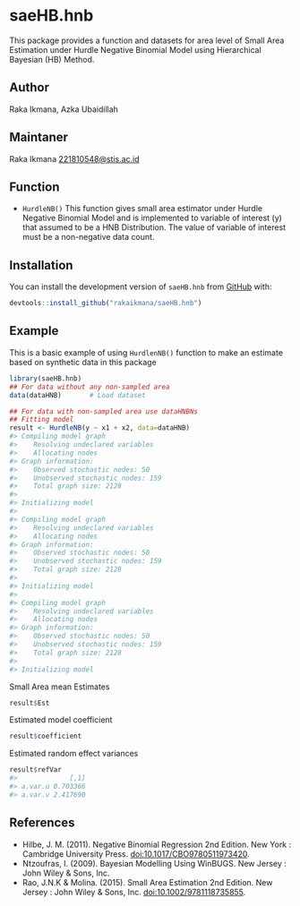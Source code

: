 
<!-- README.md is generated from README.Rmd. Please edit that file -->

# saeHB.hnb

<!-- badges: start -->
<!-- badges: end -->

This package provides a function and datasets for area level of Small
Area Estimation under Hurdle Negative Binomial Model using Hierarchical
Bayesian (HB) Method.

## Author

Raka Ikmana, Azka Ubaidillah

## Maintaner

Raka Ikmana <221810548@stis.ac.id>

## Function

-   `HurdleNB()` This function gives small area estimator under Hurdle
    Negative Binomial Model and is implemented to variable of
    interest (y) that assumed to be a HNB Distribution. The value of
    variable of interest must be a non-negative data count.

## Installation

You can install the development version of `saeHB.hnb` from
[GitHub](https://github.com/) with:

``` r
devtools::install_github("rakaikmana/saeHB.hnb")
```

## Example

This is a basic example of using `HurdlenNB()` function to make an
estimate based on synthetic data in this package

``` r
library(saeHB.hnb)
## For data without any non-sampled area
data(dataHNB)       # Load dataset

## For data with non-sampled area use dataHNBNs
## Fitting model
result <- HurdleNB(y ~ x1 + x2, data=dataHNB)
#> Compiling model graph
#>    Resolving undeclared variables
#>    Allocating nodes
#> Graph information:
#>    Observed stochastic nodes: 50
#>    Unobserved stochastic nodes: 159
#>    Total graph size: 2128
#> 
#> Initializing model
#> 
#> Compiling model graph
#>    Resolving undeclared variables
#>    Allocating nodes
#> Graph information:
#>    Observed stochastic nodes: 50
#>    Unobserved stochastic nodes: 159
#>    Total graph size: 2128
#> 
#> Initializing model
#> 
#> Compiling model graph
#>    Resolving undeclared variables
#>    Allocating nodes
#> Graph information:
#>    Observed stochastic nodes: 50
#>    Unobserved stochastic nodes: 159
#>    Total graph size: 2128
#> 
#> Initializing model
```

Small Area mean Estimates

``` r
result$Est
```

Estimated model coefficient

``` r
result$coefficient
```

Estimated random effect variances

``` r
result$refVar
#>             [,1]
#> a.var.u 0.703366
#> a.var.v 2.417690
```

## References

-   Hilbe, J. M. (2011). Negative Binomial Regression 2nd Edition. New
    York : Cambridge University Press. <doi:10.1017/CBO9780511973420>.
-   Ntzoufras, I. (2009). Bayesian Modelling Using WinBUGS. New Jersey :
    John Wiley & Sons, Inc.
-   Rao, J.N.K & Molina. (2015). Small Area Estimation 2nd Edition. New
    Jersey : John Wiley & Sons, Inc. <doi:10.1002/9781118735855>.
